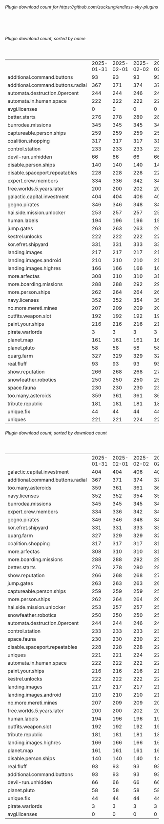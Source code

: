 <h6>Plugin download count for https://github.com/zuckung/endless-sky-plugins</h6><br>
<br>
<h6>Plugin download count, sorted by name</h6><sub><sup><br>
<table>
	<tr>
		<td></td>
		<td>2025-01-31</td>
		<td>2025-02-01</td>
		<td>2025-02-02</td>
		<td>2025-02-03</td>
		<td>2025-02-04</td>
		<td>2025-02-05</td>
		<td>2025-02-06</td>
		<td>today +</td>
	</tr>
	<tr>
		<td>additional.command.buttons</td>
		<td>93</td>
		<td>93</td>
		<td>93</td>
		<td>93</td>
		<td>93</td>
		<td>93</td>
		<td>93</td>
		<td></td>
	</tr>
	<tr>
		<td>additional.command.buttons.radial</td>
		<td>367</td>
		<td>371</td>
		<td>374</td>
		<td>378</td>
		<td>389</td>
		<td>395</td>
		<td>398</td>
		<td>+ 3</td>
	</tr>
	<tr>
		<td>automata.destruction.0percent</td>
		<td>244</td>
		<td>244</td>
		<td>246</td>
		<td>246</td>
		<td>247</td>
		<td>249</td>
		<td>252</td>
		<td>+ 3</td>
	</tr>
	<tr>
		<td>automata.in.human.space</td>
		<td>222</td>
		<td>222</td>
		<td>222</td>
		<td>224</td>
		<td>225</td>
		<td>225</td>
		<td>228</td>
		<td>+ 3</td>
	</tr>
	<tr>
		<td>avgi.licenses</td>
		<td>0</td>
		<td>0</td>
		<td>0</td>
		<td>0</td>
		<td>0</td>
		<td>0</td>
		<td>1</td>
		<td>+ 1</td>
	</tr>
	<tr>
		<td>better.starts</td>
		<td>276</td>
		<td>278</td>
		<td>280</td>
		<td>282</td>
		<td>285</td>
		<td>289</td>
		<td>292</td>
		<td>+ 3</td>
	</tr>
	<tr>
		<td>bunrodea.missions</td>
		<td>345</td>
		<td>345</td>
		<td>345</td>
		<td>347</td>
		<td>348</td>
		<td>355</td>
		<td>358</td>
		<td>+ 3</td>
	</tr>
	<tr>
		<td>captureable.person.ships</td>
		<td>259</td>
		<td>259</td>
		<td>259</td>
		<td>259</td>
		<td>262</td>
		<td>266</td>
		<td>269</td>
		<td>+ 3</td>
	</tr>
	<tr>
		<td>coalition.shopping</td>
		<td>317</td>
		<td>317</td>
		<td>317</td>
		<td>319</td>
		<td>320</td>
		<td>324</td>
		<td>327</td>
		<td>+ 3</td>
	</tr>
	<tr>
		<td>control.station</td>
		<td>233</td>
		<td>233</td>
		<td>233</td>
		<td>233</td>
		<td>234</td>
		<td>234</td>
		<td>237</td>
		<td>+ 3</td>
	</tr>
	<tr>
		<td>devil-run.unhidden</td>
		<td>66</td>
		<td>66</td>
		<td>66</td>
		<td>66</td>
		<td>66</td>
		<td>66</td>
		<td>66</td>
		<td></td>
	</tr>
	<tr>
		<td>disable.person.ships</td>
		<td>140</td>
		<td>140</td>
		<td>140</td>
		<td>140</td>
		<td>141</td>
		<td>141</td>
		<td>144</td>
		<td>+ 3</td>
	</tr>
	<tr>
		<td>disable.spaceport.repeatables</td>
		<td>228</td>
		<td>228</td>
		<td>228</td>
		<td>228</td>
		<td>229</td>
		<td>229</td>
		<td>232</td>
		<td>+ 3</td>
	</tr>
	<tr>
		<td>expert.crew.members</td>
		<td>334</td>
		<td>336</td>
		<td>342</td>
		<td>348</td>
		<td>351</td>
		<td>351</td>
		<td>356</td>
		<td>+ 5</td>
	</tr>
	<tr>
		<td>free.worlds.5.years.later</td>
		<td>200</td>
		<td>200</td>
		<td>202</td>
		<td>202</td>
		<td>203</td>
		<td>203</td>
		<td>206</td>
		<td>+ 3</td>
	</tr>
	<tr>
		<td>galactic.capital.investment</td>
		<td>404</td>
		<td>404</td>
		<td>406</td>
		<td>408</td>
		<td>409</td>
		<td>413</td>
		<td>416</td>
		<td>+ 3</td>
	</tr>
	<tr>
		<td>gegno.pirates</td>
		<td>346</td>
		<td>346</td>
		<td>348</td>
		<td>349</td>
		<td>352</td>
		<td>352</td>
		<td>355</td>
		<td>+ 3</td>
	</tr>
	<tr>
		<td>hai.side.mission.unlocker</td>
		<td>253</td>
		<td>257</td>
		<td>257</td>
		<td>257</td>
		<td>260</td>
		<td>260</td>
		<td>263</td>
		<td>+ 3</td>
	</tr>
	<tr>
		<td>human.labels</td>
		<td>194</td>
		<td>196</td>
		<td>196</td>
		<td>196</td>
		<td>199</td>
		<td>201</td>
		<td>204</td>
		<td>+ 3</td>
	</tr>
	<tr>
		<td>jump.gates</td>
		<td>263</td>
		<td>263</td>
		<td>263</td>
		<td>265</td>
		<td>266</td>
		<td>266</td>
		<td>269</td>
		<td>+ 3</td>
	</tr>
	<tr>
		<td>kestrel.unlocks</td>
		<td>222</td>
		<td>222</td>
		<td>222</td>
		<td>222</td>
		<td>223</td>
		<td>223</td>
		<td>226</td>
		<td>+ 3</td>
	</tr>
	<tr>
		<td>kor.efret.shipyard</td>
		<td>331</td>
		<td>331</td>
		<td>333</td>
		<td>335</td>
		<td>336</td>
		<td>336</td>
		<td>339</td>
		<td>+ 3</td>
	</tr>
	<tr>
		<td>landing.images</td>
		<td>217</td>
		<td>217</td>
		<td>217</td>
		<td>217</td>
		<td>220</td>
		<td>222</td>
		<td>225</td>
		<td>+ 3</td>
	</tr>
	<tr>
		<td>landing.images.android</td>
		<td>210</td>
		<td>210</td>
		<td>210</td>
		<td>210</td>
		<td>213</td>
		<td>213</td>
		<td>216</td>
		<td>+ 3</td>
	</tr>
	<tr>
		<td>landing.images.highres</td>
		<td>166</td>
		<td>166</td>
		<td>166</td>
		<td>166</td>
		<td>167</td>
		<td>169</td>
		<td>172</td>
		<td>+ 3</td>
	</tr>
	<tr>
		<td>more.arfectas</td>
		<td>308</td>
		<td>310</td>
		<td>310</td>
		<td>310</td>
		<td>311</td>
		<td>311</td>
		<td>316</td>
		<td>+ 5</td>
	</tr>
	<tr>
		<td>more.boarding.missions</td>
		<td>288</td>
		<td>288</td>
		<td>292</td>
		<td>294</td>
		<td>299</td>
		<td>303</td>
		<td>306</td>
		<td>+ 3</td>
	</tr>
	<tr>
		<td>more.person.ships</td>
		<td>262</td>
		<td>264</td>
		<td>264</td>
		<td>264</td>
		<td>265</td>
		<td>265</td>
		<td>268</td>
		<td>+ 3</td>
	</tr>
	<tr>
		<td>navy.licenses</td>
		<td>352</td>
		<td>352</td>
		<td>354</td>
		<td>358</td>
		<td>361</td>
		<td>369</td>
		<td>372</td>
		<td>+ 3</td>
	</tr>
	<tr>
		<td>no.more.mereti.mines</td>
		<td>207</td>
		<td>209</td>
		<td>209</td>
		<td>209</td>
		<td>210</td>
		<td>210</td>
		<td>215</td>
		<td>+ 5</td>
	</tr>
	<tr>
		<td>outfits.weapon.slot</td>
		<td>192</td>
		<td>192</td>
		<td>192</td>
		<td>196</td>
		<td>197</td>
		<td>197</td>
		<td>200</td>
		<td>+ 3</td>
	</tr>
	<tr>
		<td>paint.your.ships</td>
		<td>216</td>
		<td>216</td>
		<td>216</td>
		<td>218</td>
		<td>221</td>
		<td>223</td>
		<td>226</td>
		<td>+ 3</td>
	</tr>
	<tr>
		<td>pirate.warlords</td>
		<td>3</td>
		<td>3</td>
		<td>3</td>
		<td>3</td>
		<td>3</td>
		<td>3</td>
		<td>3</td>
		<td></td>
	</tr>
	<tr>
		<td>planet.map</td>
		<td>161</td>
		<td>161</td>
		<td>161</td>
		<td>161</td>
		<td>162</td>
		<td>162</td>
		<td>165</td>
		<td>+ 3</td>
	</tr>
	<tr>
		<td>planet.pluto</td>
		<td>58</td>
		<td>58</td>
		<td>58</td>
		<td>58</td>
		<td>59</td>
		<td>61</td>
		<td>64</td>
		<td>+ 3</td>
	</tr>
	<tr>
		<td>quarg.farm</td>
		<td>327</td>
		<td>329</td>
		<td>329</td>
		<td>329</td>
		<td>330</td>
		<td>330</td>
		<td>335</td>
		<td>+ 5</td>
	</tr>
	<tr>
		<td>real.fluff</td>
		<td>93</td>
		<td>93</td>
		<td>93</td>
		<td>93</td>
		<td>93</td>
		<td>93</td>
		<td>93</td>
		<td></td>
	</tr>
	<tr>
		<td>show.reputation</td>
		<td>266</td>
		<td>268</td>
		<td>268</td>
		<td>270</td>
		<td>271</td>
		<td>271</td>
		<td>274</td>
		<td>+ 3</td>
	</tr>
	<tr>
		<td>snowfeather.robotics</td>
		<td>250</td>
		<td>250</td>
		<td>250</td>
		<td>252</td>
		<td>253</td>
		<td>253</td>
		<td>256</td>
		<td>+ 3</td>
	</tr>
	<tr>
		<td>space.fauna</td>
		<td>230</td>
		<td>230</td>
		<td>230</td>
		<td>230</td>
		<td>231</td>
		<td>231</td>
		<td>234</td>
		<td>+ 3</td>
	</tr>
	<tr>
		<td>too.many.asteroids</td>
		<td>359</td>
		<td>361</td>
		<td>361</td>
		<td>363</td>
		<td>370</td>
		<td>373</td>
		<td>378</td>
		<td>+ 5</td>
	</tr>
	<tr>
		<td>tribute.republic</td>
		<td>181</td>
		<td>181</td>
		<td>181</td>
		<td>181</td>
		<td>182</td>
		<td>183</td>
		<td>186</td>
		<td>+ 3</td>
	</tr>
	<tr>
		<td>unique.fix</td>
		<td>44</td>
		<td>44</td>
		<td>44</td>
		<td>44</td>
		<td>44</td>
		<td>44</td>
		<td>44</td>
		<td></td>
	</tr>
	<tr>
		<td>uniques</td>
		<td>221</td>
		<td>221</td>
		<td>224</td>
		<td>224</td>
		<td>225</td>
		<td>226</td>
		<td>229</td>
		<td>+ 3</td>
	</tr>
</table>
</sub></sup>
<h6>Plugin download count, sorted by download count</h6><sub><sup><br>
<table>
	<tr>
		<td></td>
		<td>2025-01-31</td>
		<td>2025-02-01</td>
		<td>2025-02-02</td>
		<td>2025-02-03</td>
		<td>2025-02-04</td>
		<td>2025-02-05</td>
		<td>2025-02-06</td>
		<td>today +</td>
	</tr>
	<tr>
		<td>galactic.capital.investment</td>
		<td>404</td>
		<td>404</td>
		<td>406</td>
		<td>408</td>
		<td>409</td>
		<td>413</td>
		<td>416</td>
		<td>+ 3</td>
	</tr>
	<tr>
		<td>additional.command.buttons.radial</td>
		<td>367</td>
		<td>371</td>
		<td>374</td>
		<td>378</td>
		<td>389</td>
		<td>395</td>
		<td>398</td>
		<td>+ 3</td>
	</tr>
	<tr>
		<td>too.many.asteroids</td>
		<td>359</td>
		<td>361</td>
		<td>361</td>
		<td>363</td>
		<td>370</td>
		<td>373</td>
		<td>378</td>
		<td>+ 5</td>
	</tr>
	<tr>
		<td>navy.licenses</td>
		<td>352</td>
		<td>352</td>
		<td>354</td>
		<td>358</td>
		<td>361</td>
		<td>369</td>
		<td>372</td>
		<td>+ 3</td>
	</tr>
	<tr>
		<td>bunrodea.missions</td>
		<td>345</td>
		<td>345</td>
		<td>345</td>
		<td>347</td>
		<td>348</td>
		<td>355</td>
		<td>358</td>
		<td>+ 3</td>
	</tr>
	<tr>
		<td>expert.crew.members</td>
		<td>334</td>
		<td>336</td>
		<td>342</td>
		<td>348</td>
		<td>351</td>
		<td>351</td>
		<td>356</td>
		<td>+ 5</td>
	</tr>
	<tr>
		<td>gegno.pirates</td>
		<td>346</td>
		<td>346</td>
		<td>348</td>
		<td>349</td>
		<td>352</td>
		<td>352</td>
		<td>355</td>
		<td>+ 3</td>
	</tr>
	<tr>
		<td>kor.efret.shipyard</td>
		<td>331</td>
		<td>331</td>
		<td>333</td>
		<td>335</td>
		<td>336</td>
		<td>336</td>
		<td>339</td>
		<td>+ 3</td>
	</tr>
	<tr>
		<td>quarg.farm</td>
		<td>327</td>
		<td>329</td>
		<td>329</td>
		<td>329</td>
		<td>330</td>
		<td>330</td>
		<td>335</td>
		<td>+ 5</td>
	</tr>
	<tr>
		<td>coalition.shopping</td>
		<td>317</td>
		<td>317</td>
		<td>317</td>
		<td>319</td>
		<td>320</td>
		<td>324</td>
		<td>327</td>
		<td>+ 3</td>
	</tr>
	<tr>
		<td>more.arfectas</td>
		<td>308</td>
		<td>310</td>
		<td>310</td>
		<td>310</td>
		<td>311</td>
		<td>311</td>
		<td>316</td>
		<td>+ 5</td>
	</tr>
	<tr>
		<td>more.boarding.missions</td>
		<td>288</td>
		<td>288</td>
		<td>292</td>
		<td>294</td>
		<td>299</td>
		<td>303</td>
		<td>306</td>
		<td>+ 3</td>
	</tr>
	<tr>
		<td>better.starts</td>
		<td>276</td>
		<td>278</td>
		<td>280</td>
		<td>282</td>
		<td>285</td>
		<td>289</td>
		<td>292</td>
		<td>+ 3</td>
	</tr>
	<tr>
		<td>show.reputation</td>
		<td>266</td>
		<td>268</td>
		<td>268</td>
		<td>270</td>
		<td>271</td>
		<td>271</td>
		<td>274</td>
		<td>+ 3</td>
	</tr>
	<tr>
		<td>jump.gates</td>
		<td>263</td>
		<td>263</td>
		<td>263</td>
		<td>265</td>
		<td>266</td>
		<td>266</td>
		<td>269</td>
		<td>+ 3</td>
	</tr>
	<tr>
		<td>captureable.person.ships</td>
		<td>259</td>
		<td>259</td>
		<td>259</td>
		<td>259</td>
		<td>262</td>
		<td>266</td>
		<td>269</td>
		<td>+ 3</td>
	</tr>
	<tr>
		<td>more.person.ships</td>
		<td>262</td>
		<td>264</td>
		<td>264</td>
		<td>264</td>
		<td>265</td>
		<td>265</td>
		<td>268</td>
		<td>+ 3</td>
	</tr>
	<tr>
		<td>hai.side.mission.unlocker</td>
		<td>253</td>
		<td>257</td>
		<td>257</td>
		<td>257</td>
		<td>260</td>
		<td>260</td>
		<td>263</td>
		<td>+ 3</td>
	</tr>
	<tr>
		<td>snowfeather.robotics</td>
		<td>250</td>
		<td>250</td>
		<td>250</td>
		<td>252</td>
		<td>253</td>
		<td>253</td>
		<td>256</td>
		<td>+ 3</td>
	</tr>
	<tr>
		<td>automata.destruction.0percent</td>
		<td>244</td>
		<td>244</td>
		<td>246</td>
		<td>246</td>
		<td>247</td>
		<td>249</td>
		<td>252</td>
		<td>+ 3</td>
	</tr>
	<tr>
		<td>control.station</td>
		<td>233</td>
		<td>233</td>
		<td>233</td>
		<td>233</td>
		<td>234</td>
		<td>234</td>
		<td>237</td>
		<td>+ 3</td>
	</tr>
	<tr>
		<td>space.fauna</td>
		<td>230</td>
		<td>230</td>
		<td>230</td>
		<td>230</td>
		<td>231</td>
		<td>231</td>
		<td>234</td>
		<td>+ 3</td>
	</tr>
	<tr>
		<td>disable.spaceport.repeatables</td>
		<td>228</td>
		<td>228</td>
		<td>228</td>
		<td>228</td>
		<td>229</td>
		<td>229</td>
		<td>232</td>
		<td>+ 3</td>
	</tr>
	<tr>
		<td>uniques</td>
		<td>221</td>
		<td>221</td>
		<td>224</td>
		<td>224</td>
		<td>225</td>
		<td>226</td>
		<td>229</td>
		<td>+ 3</td>
	</tr>
	<tr>
		<td>automata.in.human.space</td>
		<td>222</td>
		<td>222</td>
		<td>222</td>
		<td>224</td>
		<td>225</td>
		<td>225</td>
		<td>228</td>
		<td>+ 3</td>
	</tr>
	<tr>
		<td>paint.your.ships</td>
		<td>216</td>
		<td>216</td>
		<td>216</td>
		<td>218</td>
		<td>221</td>
		<td>223</td>
		<td>226</td>
		<td>+ 3</td>
	</tr>
	<tr>
		<td>kestrel.unlocks</td>
		<td>222</td>
		<td>222</td>
		<td>222</td>
		<td>222</td>
		<td>223</td>
		<td>223</td>
		<td>226</td>
		<td>+ 3</td>
	</tr>
	<tr>
		<td>landing.images</td>
		<td>217</td>
		<td>217</td>
		<td>217</td>
		<td>217</td>
		<td>220</td>
		<td>222</td>
		<td>225</td>
		<td>+ 3</td>
	</tr>
	<tr>
		<td>landing.images.android</td>
		<td>210</td>
		<td>210</td>
		<td>210</td>
		<td>210</td>
		<td>213</td>
		<td>213</td>
		<td>216</td>
		<td>+ 3</td>
	</tr>
	<tr>
		<td>no.more.mereti.mines</td>
		<td>207</td>
		<td>209</td>
		<td>209</td>
		<td>209</td>
		<td>210</td>
		<td>210</td>
		<td>215</td>
		<td>+ 5</td>
	</tr>
	<tr>
		<td>free.worlds.5.years.later</td>
		<td>200</td>
		<td>200</td>
		<td>202</td>
		<td>202</td>
		<td>203</td>
		<td>203</td>
		<td>206</td>
		<td>+ 3</td>
	</tr>
	<tr>
		<td>human.labels</td>
		<td>194</td>
		<td>196</td>
		<td>196</td>
		<td>196</td>
		<td>199</td>
		<td>201</td>
		<td>204</td>
		<td>+ 3</td>
	</tr>
	<tr>
		<td>outfits.weapon.slot</td>
		<td>192</td>
		<td>192</td>
		<td>192</td>
		<td>196</td>
		<td>197</td>
		<td>197</td>
		<td>200</td>
		<td>+ 3</td>
	</tr>
	<tr>
		<td>tribute.republic</td>
		<td>181</td>
		<td>181</td>
		<td>181</td>
		<td>181</td>
		<td>182</td>
		<td>183</td>
		<td>186</td>
		<td>+ 3</td>
	</tr>
	<tr>
		<td>landing.images.highres</td>
		<td>166</td>
		<td>166</td>
		<td>166</td>
		<td>166</td>
		<td>167</td>
		<td>169</td>
		<td>172</td>
		<td>+ 3</td>
	</tr>
	<tr>
		<td>planet.map</td>
		<td>161</td>
		<td>161</td>
		<td>161</td>
		<td>161</td>
		<td>162</td>
		<td>162</td>
		<td>165</td>
		<td>+ 3</td>
	</tr>
	<tr>
		<td>disable.person.ships</td>
		<td>140</td>
		<td>140</td>
		<td>140</td>
		<td>140</td>
		<td>141</td>
		<td>141</td>
		<td>144</td>
		<td>+ 3</td>
	</tr>
	<tr>
		<td>real.fluff</td>
		<td>93</td>
		<td>93</td>
		<td>93</td>
		<td>93</td>
		<td>93</td>
		<td>93</td>
		<td>93</td>
		<td></td>
	</tr>
	<tr>
		<td>additional.command.buttons</td>
		<td>93</td>
		<td>93</td>
		<td>93</td>
		<td>93</td>
		<td>93</td>
		<td>93</td>
		<td>93</td>
		<td></td>
	</tr>
	<tr>
		<td>devil-run.unhidden</td>
		<td>66</td>
		<td>66</td>
		<td>66</td>
		<td>66</td>
		<td>66</td>
		<td>66</td>
		<td>66</td>
		<td></td>
	</tr>
	<tr>
		<td>planet.pluto</td>
		<td>58</td>
		<td>58</td>
		<td>58</td>
		<td>58</td>
		<td>59</td>
		<td>61</td>
		<td>64</td>
		<td>+ 3</td>
	</tr>
	<tr>
		<td>unique.fix</td>
		<td>44</td>
		<td>44</td>
		<td>44</td>
		<td>44</td>
		<td>44</td>
		<td>44</td>
		<td>44</td>
		<td></td>
	</tr>
	<tr>
		<td>pirate.warlords</td>
		<td>3</td>
		<td>3</td>
		<td>3</td>
		<td>3</td>
		<td>3</td>
		<td>3</td>
		<td>3</td>
		<td></td>
	</tr>
	<tr>
		<td>avgi.licenses</td>
		<td>0</td>
		<td>0</td>
		<td>0</td>
		<td>0</td>
		<td>0</td>
		<td>0</td>
		<td>1</td>
		<td>+ 1</td>
	</tr>
</table>
</sub></sup>
